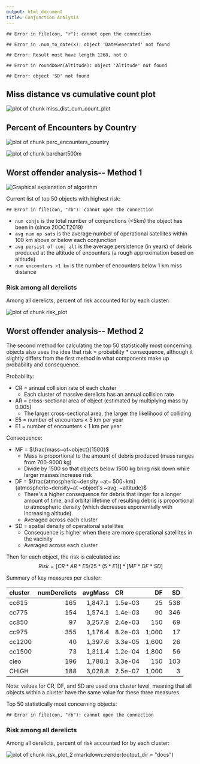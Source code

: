 ```yaml
---
output: html_document
title: Conjunction Analysis
---
```





```
## Error in file(con, "r"): cannot open the connection
```

```
## Error in .num_to_date(x): object 'DateGenerated' not found
```

```
## Error: Result must have length 1268, not 0
```

```
## Error in roundDown(Altitude): object 'Altitude' not found
```

```
## Error: object 'SD' not found
```

## Miss distance vs cumulative count plot
![plot of chunk miss_dist_cum_count_plot](figure/miss_dist_cum_count_plot-1.png)

## Percent of Encounters by Country

![plot of chunk perc_encounters_country](figure/perc_encounters_country-1.png)

![plot of chunk barchart500m](figure/barchart500m-1.png)


## Worst offender analysis-- Method 1

![Graphical explanation of algorithm](misc_files/SMCderelicts.png)




Current list of top 50 objects with highest risk:

```
## Error in file(con, "rb"): cannot open the connection
```

- `num conjs` is the total number of conjunctions (<5km) the object has been in (since 20OCT2019)
- `avg num op sats` is the average number of operational satellites within 100 km above or below each conjunction
- `avg persist of conj alt` is the average persistence (in years) of debris produced at the altitude of encounters (a rough approximation based on altitude)
- `num encounters <1 km` is the number of encounters below 1 km miss distance

### Risk among all derelicts
Among all derelicts, percent of risk accounted for by each cluster:

![plot of chunk risk_plot](figure/risk_plot-1.png)

## Worst offender analysis-- Method 2

The second method for calculating the top 50 statistically most concerning objects also uses the idea that risk = probability * consequence, although it slightly differs from the first method in what components make up probability and consequence.

Probability:

- CR = annual collision rate of each cluster
  * Each cluster of massive derelicts has an annual collision rate
- AR = cross-sectional area of object (estimated by multiplying mass by 0.005)
  * The larger cross-sectional area, the larger the likelihood of colliding
- E5 = number of encounters < 5 km per year
- E1 = number of encounters < 1 km per year

Consequence:

- MF = $\frac{mass~of~object}{1500}$
  * Mass is proportional to the amount of debris produced (mass ranges from 700-9000 kg)
  * Divide by 1500 so that objects below 1500 kg bring risk down while larger masses increase risk
- DF = $\frac{atmospheric~density ~at~ 500~km}{atmospheric~density~at ~object's ~avg. ~altitude}$ 
  * There's a higher consequence for debris that linger for a longer amount of time, and orbital lifetime of resulting debris is proportional to atmospheric density (which decreases exponentially with increasing altitude).
  * Averaged across each cluster
- SD = spatial density of operational satellites
  * Consequence is higher when there are more operational satellites in the vacinity
  * Averaged across each cluster

Then for each object, the risk is calculated as:
$$Risk = [CR * AR * {E5/25 * (5 * E1)}] * [MF * DF * SD]$$





Summary of key measures per cluster: 



<table class="table" style="margin-left: auto; margin-right: auto;">
 <thead>
  <tr>
   <th style="text-align:left;"> cluster </th>
   <th style="text-align:right;"> numDerelicts </th>
   <th style="text-align:right;"> avgMass </th>
   <th style="text-align:left;"> CR </th>
   <th style="text-align:right;"> DF </th>
   <th style="text-align:right;"> SD </th>
  </tr>
 </thead>
<tbody>
  <tr>
   <td style="text-align:left;"> cc615 </td>
   <td style="text-align:right;"> 165 </td>
   <td style="text-align:right;"> 1,847.1 </td>
   <td style="text-align:left;"> 1.5e-03 </td>
   <td style="text-align:right;"> 25 </td>
   <td style="text-align:right;"> 538 </td>
  </tr>
  <tr>
   <td style="text-align:left;"> cc775 </td>
   <td style="text-align:right;"> 154 </td>
   <td style="text-align:right;"> 1,574.1 </td>
   <td style="text-align:left;"> 1.4e-03 </td>
   <td style="text-align:right;"> 90 </td>
   <td style="text-align:right;"> 346 </td>
  </tr>
  <tr>
   <td style="text-align:left;"> cc850 </td>
   <td style="text-align:right;"> 97 </td>
   <td style="text-align:right;"> 3,257.9 </td>
   <td style="text-align:left;"> 2.4e-03 </td>
   <td style="text-align:right;"> 150 </td>
   <td style="text-align:right;"> 69 </td>
  </tr>
  <tr>
   <td style="text-align:left;"> cc975 </td>
   <td style="text-align:right;"> 355 </td>
   <td style="text-align:right;"> 1,176.4 </td>
   <td style="text-align:left;"> 8.2e-03 </td>
   <td style="text-align:right;"> 1,000 </td>
   <td style="text-align:right;"> 17 </td>
  </tr>
  <tr>
   <td style="text-align:left;"> cc1200 </td>
   <td style="text-align:right;"> 40 </td>
   <td style="text-align:right;"> 1,397.6 </td>
   <td style="text-align:left;"> 3.3e-05 </td>
   <td style="text-align:right;"> 1,600 </td>
   <td style="text-align:right;"> 26 </td>
  </tr>
  <tr>
   <td style="text-align:left;"> cc1500 </td>
   <td style="text-align:right;"> 73 </td>
   <td style="text-align:right;"> 1,311.4 </td>
   <td style="text-align:left;"> 1.2e-04 </td>
   <td style="text-align:right;"> 1,800 </td>
   <td style="text-align:right;"> 56 </td>
  </tr>
  <tr>
   <td style="text-align:left;"> cleo </td>
   <td style="text-align:right;"> 196 </td>
   <td style="text-align:right;"> 1,788.1 </td>
   <td style="text-align:left;"> 3.3e-04 </td>
   <td style="text-align:right;"> 150 </td>
   <td style="text-align:right;"> 103 </td>
  </tr>
  <tr>
   <td style="text-align:left;"> CHIGH </td>
   <td style="text-align:right;"> 188 </td>
   <td style="text-align:right;"> 3,028.8 </td>
   <td style="text-align:left;"> 2.5e-07 </td>
   <td style="text-align:right;"> 1,000 </td>
   <td style="text-align:right;"> 3 </td>
  </tr>
</tbody>
</table>

Note: values for CR, DF, and SD are used ona cluster level, meaning that all objects within a cluster have the same value for these three measures.

Top 50 statistically most concerning objects:


```
## Error in file(con, "rb"): cannot open the connection
```



### Risk among all derelicts
Among all derelicts, percent of risk accounted for by each cluster:

![plot of chunk risk_plot_2](figure/risk_plot_2-1.png)
rmarkdown::render(output_dir = "docs")

